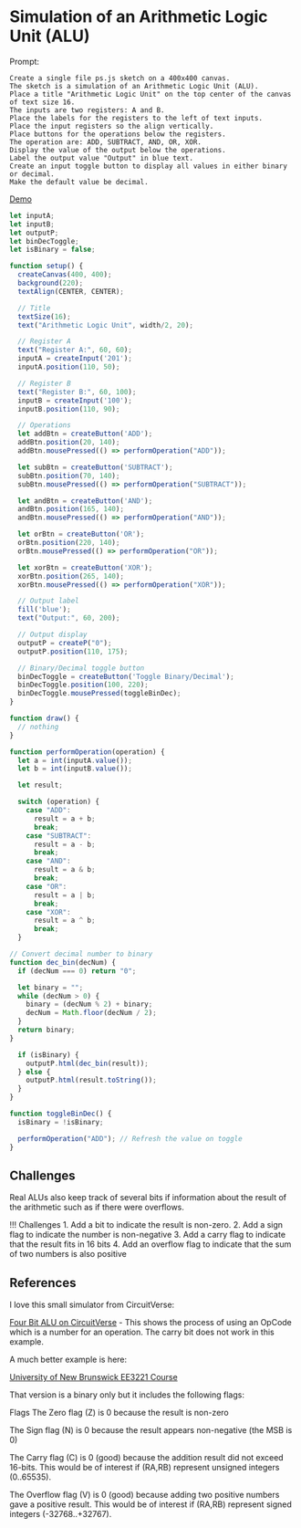 # Simulation of an Arithmetic Logic Unit (ALU)

Prompt:

```linenums="0"
Create a single file ps.js sketch on a 400x400 canvas.
The sketch is a simulation of an Arithmetic Logic Unit (ALU).
Place a title "Arithmetic Logic Unit" on the top center of the canvas of text size 16.
The inputs are two registers: A and B.
Place the labels for the registers to the left of text inputs.
Place the input registers so the align vertically.
Place buttons for the operations below the registers.
The operation are: ADD, SUBTRACT, AND, OR, XOR.
Display the value of the output below the operations.
Label the output value "Output" in blue text.
Create an input toggle button to display all values in either binary or decimal.
Make the default value be decimal.
```

[Demo](alu.html)

```js
let inputA;
let inputB;
let outputP;
let binDecToggle;
let isBinary = false;

function setup() {
  createCanvas(400, 400);
  background(220);
  textAlign(CENTER, CENTER);

  // Title
  textSize(16);
  text("Arithmetic Logic Unit", width/2, 20);

  // Register A
  text("Register A:", 60, 60);
  inputA = createInput('201');
  inputA.position(110, 50);

  // Register B
  text("Register B:", 60, 100);
  inputB = createInput('100');
  inputB.position(110, 90);

  // Operations
  let addBtn = createButton('ADD');
  addBtn.position(20, 140);
  addBtn.mousePressed(() => performOperation("ADD"));

  let subBtn = createButton('SUBTRACT');
  subBtn.position(70, 140);
  subBtn.mousePressed(() => performOperation("SUBTRACT"));

  let andBtn = createButton('AND');
  andBtn.position(165, 140);
  andBtn.mousePressed(() => performOperation("AND"));

  let orBtn = createButton('OR');
  orBtn.position(220, 140);
  orBtn.mousePressed(() => performOperation("OR"));

  let xorBtn = createButton('XOR');
  xorBtn.position(265, 140);
  xorBtn.mousePressed(() => performOperation("XOR"));

  // Output label
  fill('blue');
  text("Output:", 60, 200);

  // Output display
  outputP = createP("0");
  outputP.position(110, 175);

  // Binary/Decimal toggle button
  binDecToggle = createButton('Toggle Binary/Decimal');
  binDecToggle.position(100, 220);
  binDecToggle.mousePressed(toggleBinDec);
}

function draw() {
  // nothing
}

function performOperation(operation) {
  let a = int(inputA.value());
  let b = int(inputB.value());

  let result;

  switch (operation) {
    case "ADD":
      result = a + b;
      break;
    case "SUBTRACT":
      result = a - b;
      break;
    case "AND":
      result = a & b;
      break;
    case "OR":
      result = a | b;
      break;
    case "XOR":
      result = a ^ b;
      break;
  }

// Convert decimal number to binary
function dec_bin(decNum) {
  if (decNum === 0) return "0";

  let binary = "";
  while (decNum > 0) {
    binary = (decNum % 2) + binary;
    decNum = Math.floor(decNum / 2);
  }
  return binary;
}

  if (isBinary) {
    outputP.html(dec_bin(result));
  } else {
    outputP.html(result.toString());
  }
}

function toggleBinDec() {
  isBinary = !isBinary;

  performOperation("ADD"); // Refresh the value on toggle
}
```

## Challenges

Real ALUs also keep track of several bits if information about the
result of the arithmetic such as if there were overflows.

!!! Challenges
    1. Add a bit to indicate the result is non-zero.
    2. Add a sign flag to indicate the number is non-negative
    3. Add a carry flag to indicate that the result fits in 16 bits
    4. Add an overflow flag to indicate that the sum of two numbers is also positive

## References

I love this small simulator from CircuitVerse:

[Four Bit ALU on CircuitVerse](https://circuitverse.org/simulator/51702) - This
shows the process of using an OpCode which is a number for an operation. The carry
bit does not work in this example.

A much better example is here:

[University of New Brunswick EE3221 Course](http://www.ee.unb.ca/cgi-bin/tervo/alu.pl)

That version is a binary only but it includes the following flags:

Flags
The Zero flag (Z) is 0 because the result is non-zero

The Sign flag (N) is 0 because the result appears non-negative (the MSB is 0)

The Carry flag (C) is 0 (good) because the addition result did not exceed 16-bits.
This would be of interest if (RA,RB) represent unsigned integers (0..65535).

The Overflow flag (V) is 0 (good) because adding two positive numbers gave a positive result.
This would be of interest if (RA,RB) represent signed integers (-32768..+32767).